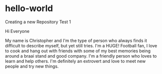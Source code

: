 # hello-world
Creating a new Repository Test 1

Hi Everyone

My name is Christopher and I'm the type of person who always finds it difficult to describe myself, but yet still tries.
I'm a HUGE! Football fan, I love to cook and hang out with friends with some of my best memories being around a braai stand and good company.
I'm a friendly person who loves to learn and help others. 
I'm definitely an extrovert and love to meet new people and try new things.
